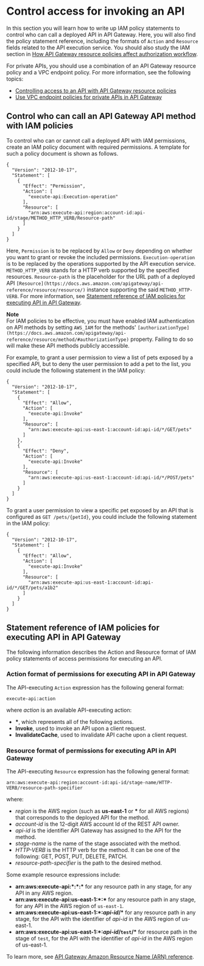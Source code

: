 # Control access for invoking an API<a name="api-gateway-control-access-using-iam-policies-to-invoke-api"></a>

 In this section you will learn how to write up IAM policy statements to control who can call a deployed API in API Gateway\. Here, you will also find the policy statement reference, including the formats of `Action` and `Resource` fields related to the API execution service\. You should also study the IAM section in [How API Gateway resource policies affect authorization workflow](apigateway-authorization-flow.md)\.

For private APIs, you should use a combination of an API Gateway resource policy and a VPC endpoint policy\. For more information, see the following topics:
+ [Controlling access to an API with API Gateway resource policies](apigateway-resource-policies.md)
+ [Use VPC endpoint policies for private APIs in API Gateway](apigateway-vpc-endpoint-policies.md)

## Control who can call an API Gateway API method with IAM policies<a name="api-gateway-who-can-invoke-an-api-method-using-iam-policies"></a>

 To control who can or cannot call a deployed API with IAM permissions, create an IAM policy document with required permissions\. A template for such a policy document is shown as follows\. 

```
{
  "Version": "2012-10-17",
  "Statement": [
    {
      "Effect": "Permission",
      "Action": [
        "execute-api:Execution-operation"           
      ],
      "Resource": [
        "arn:aws:execute-api:region:account-id:api-id/stage/METHOD_HTTP_VERB/Resource-path"
      ]
    }
  ]
}
```

 Here, `Permission` is to be replaced by `Allow` or `Deny` depending on whether you want to grant or revoke the included permissions\. `Execution-operation` is to be replaced by the operations supported by the API execution service\. `METHOD_HTTP_VERB` stands for a HTTP verb supported by the specified resources\. `Resource-path` is the placeholder for the URL path of a deployed API `[Resource](https://docs.aws.amazon.com/apigateway/api-reference/resource/resource/)` instance supporting the said `METHOD_HTTP-VERB`\. For more information, see [Statement reference of IAM policies for executing API in API Gateway](#api-gateway-calling-api-permissions)\. 

**Note**  
For IAM policies to be effective, you must have enabled IAM authentication on API methods by setting `AWS_IAM` for the methods' `[authorizationType](https://docs.aws.amazon.com/apigateway/api-reference/resource/method/#authorizationType)` property\. Failing to do so will make these API methods publicly accessible\.

 For example, to grant a user permission to view a list of pets exposed by a specified API, but to deny the user permission to add a pet to the list, you could include the following statement in the IAM policy: 

```
{
  "Version": "2012-10-17",
  "Statement": [
    {
      "Effect": "Allow",
      "Action": [
        "execute-api:Invoke"           
      ],
      "Resource": [
        "arn:aws:execute-api:us-east-1:account-id:api-id/*/GET/pets"
      ]
    },
    {
      "Effect": "Deny",
      "Action": [
        "execute-api:Invoke"           
      ],
      "Resource": [
        "arn:aws:execute-api:us-east-1:account-id:api-id/*/POST/pets"
      ]
    }
  ]
}
```

To grant a user permission to view a specific pet exposed by an API that is configured as `GET /pets/{petId}`, you could include the following statement in the IAM policy:

```
{
  "Version": "2012-10-17",
  "Statement": [
    {
      "Effect": "Allow",
      "Action": [
        "execute-api:Invoke"           
      ],
      "Resource": [
        "arn:aws:execute-api:us-east-1:account-id:api-id/*/GET/pets/a1b2"
      ]
    }
  ]
}
```

## Statement reference of IAM policies for executing API in API Gateway<a name="api-gateway-calling-api-permissions"></a>

The following information describes the Action and Resource format of IAM policy statements of access permissions for executing an API\.

### Action format of permissions for executing API in API Gateway<a name="api-gateway-iam-policy-action-format-for-executing-api"></a>

The API\-executing `Action` expression has the following general format:

```
execute-api:action
```

where *action* is an available API\-executing action:
+ **\***, which represents all of the following actions\.
+ **Invoke**, used to invoke an API upon a client request\.
+ **InvalidateCache**, used to invalidate API cache upon a client request\.

### Resource format of permissions for executing API in API Gateway<a name="api-gateway-iam-policy-resource-format-for-executing-api"></a>

The API\-executing `Resource` expression has the following general format:

```
arn:aws:execute-api:region:account-id:api-id/stage-name/HTTP-VERB/resource-path-specifier
```

where:
+ *region* is the AWS region \(such as **us\-east\-1** or **\*** for all AWS regions\) that corresponds to the deployed API for the method\.
+ *account\-id* is the 12\-digit AWS account Id of the REST API owner\. 
+ *api\-id* is the identifier API Gateway has assigned to the API for the method\.
+ *stage\-name* is the name of the stage associated with the method\.
+ *HTTP\-VERB* is the HTTP verb for the method\. It can be one of the following: GET, POST, PUT, DELETE, PATCH\.
+ *resource\-path\-specifier* is the path to the desired method\.

Some example resource expressions include:
+ **arn:aws:execute\-api:\*:\*:\*** for any resource path in any stage, for any API in any AWS region\.
+ **arn:aws:execute\-api:us\-east\-1:\*:\*** for any resource path in any stage, for any API in the AWS region of `us-east-1`\.
+ **arn:aws:execute\-api:us\-east\-1:\*:*api\-id*/\*** for any resource path in any stage, for the API with the identifier of *api\-id* in the AWS region of us\-east\-1\.
+ **arn:aws:execute\-api:us\-east\-1:\*:*api\-id*/`test`/\*** for resource path in the stage of `test`, for the API with the identifier of *api\-id* in the AWS region of us\-east\-1\.

To learn more, see [API Gateway Amazon Resource Name \(ARN\) reference](arn-format-reference.md)\.